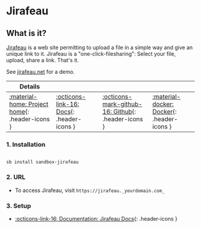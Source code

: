 # Jirafeau

## What is it?

[Jirafeau](https://gitlab.com/mojo42/Jirafeau)  is a web site permitting to upload a file in a simple way and give an unique link to it. Jirafeau is a "one-click-filesharing": Select your file, upload, share a link. That's it.

See [jirafeau.net](https://jirafeau.net/) for a demo.

| Details     |             |             |             |
|-------------|-------------|-------------|-------------|
| [:material-home: Project home](https://gitlab.com/mojo42/Jirafeau){: .header-icons } | [:octicons-link-16: Docs](https://gitlab.com/mojo42/Jirafeau){: .header-icons } | [:octicons-mark-github-16: Github](https://gitlab.com/mojo42/Jirafeau){: .header-icons } | [:material-docker: Docker](https://hub.docker.com/r/jgeusebroek/jirafeau){: .header-icons }|

### 1. Installation

``` shell

sb install sandbox-jirafeau

```

### 2. URL

- To access Jirafeau, visit `https://jirafeau._yourdomain.com_`

### 3. Setup

- [:octicons-link-16: Documentation: Jirafeau Docs](https://gitlab.com/mojo42/Jirafeau){: .header-icons }
